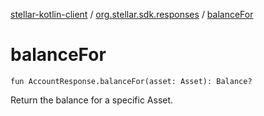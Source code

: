 [stellar-kotlin-client](../index.md) / [org.stellar.sdk.responses](index.md) / [balanceFor](./balance-for.md)

# balanceFor

`fun AccountResponse.balanceFor(asset: Asset): Balance?`

Return the balance for a specific Asset.

